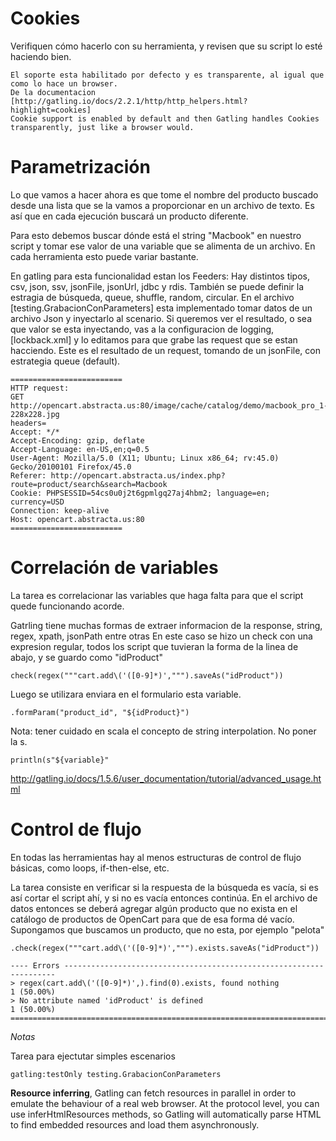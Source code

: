 # Cookies

Verifiquen cómo hacerlo con su herramienta, y revisen que su script lo esté haciendo bien.

    El soporte esta habilitado por defecto y es transparente, al igual que como lo hace un browser.
    De la documentacion [http://gatling.io/docs/2.2.1/http/http_helpers.html?highlight=cookies]
    Cookie support is enabled by default and then Gatling handles Cookies transparently, just like a browser would.    

# Parametrización

Lo que vamos a hacer ahora es que tome el nombre del producto buscado desde una lista que se la vamos a proporcionar en un archivo de texto. Es así que en cada ejecución buscará un producto diferente. 

Para esto debemos buscar dónde está el string "Macbook" en nuestro script y tomar ese valor de una variable que se alimenta de un archivo. En cada herramienta esto puede variar bastante.


En gatling para esta funcionalidad estan los Feeders:
Hay distintos tipos, csv, json, ssv, jsonFile, jsonUrl, jdbc y rdis.
También se puede definir la estragia de búsqueda, queue, shuffle, random, circular.
En el archivo [testing.GrabacionConParameters] esta implementado tomar datos de un archivo Json y inyectarlo al scenario.
Si queremos ver el resultado, o sea que valor se esta inyectando, vas a la configuracion de logging, [lockback.xml] y lo editamos para que grabe las request que se estan hacciendo.
Este es el resultado de un request, tomando de un jsonFile, con estrategia queue (default).

    =========================
    HTTP request:
    GET http://opencart.abstracta.us:80/image/cache/catalog/demo/macbook_pro_1-228x228.jpg
    headers=
    Accept: */*
    Accept-Encoding: gzip, deflate
    Accept-Language: en-US,en;q=0.5
    User-Agent: Mozilla/5.0 (X11; Ubuntu; Linux x86_64; rv:45.0) Gecko/20100101 Firefox/45.0
    Referer: http://opencart.abstracta.us/index.php?route=product/search&search=Macbook
    Cookie: PHPSESSID=54cs0u0j2t6gpmlgq27aj4hbm2; language=en; currency=USD
    Connection: keep-alive
    Host: opencart.abstracta.us:80
    =========================


# Correlación de variables

La tarea es correlacionar las variables que haga falta para que el script quede funcionando acorde.

Gatrling tiene muchas formas de extraer informacion de la response, string, regex, xpath, jsonPath entre otras
En este caso se hizo un check con una expresion regular, todos los script que tuvieran la forma de la linea de abajo, y se guardo como "idProduct"

    check(regex("""cart.add\('([0-9]*)',""").saveAs("idProduct"))

Luego se utilizara enviara en el formulario esta variable. 

    .formParam("product_id", "${idProduct}")

Nota: tener cuidado en scala el concepto de string interpolation. No poner la s. 

    println(s"${variable}"

http://gatling.io/docs/1.5.6/user_documentation/tutorial/advanced_usage.html

# Control de flujo

En todas las herramientas hay al menos estructuras de control de flujo básicas, como loops, if-then-else, etc. 

La tarea consiste en verificar si la respuesta de la búsqueda es vacía, si es así cortar el script ahí, y si no es vacía entonces continúa. En el archivo de datos entonces se deberá agregar algún producto que no exista en el catálogo de productos de OpenCart para que de esa forma dé vacío.
Supongamos que buscamos un producto, que no esta, por ejemplo "pelota"


    .check(regex("""cart.add\('([0-9]*)',""").exists.saveAs("idProduct"))

    ---- Errors --------------------------------------------------------------------
    > regex(cart.add\('([0-9]*)',).find(0).exists, found nothing          1 (50.00%)
    > No attribute named 'idProduct' is defined                           1 (50.00%)
    ================================================================================        
    

_Notas_ 

Tarea para ejectutar simples escenarios

    gatling:testOnly testing.GrabacionConParameters

**Resource inferring**, Gatling can fetch resources in parallel in order to emulate the behaviour of a real web browser.
At the protocol level, you can use inferHtmlResources methods, so Gatling will automatically parse HTML to find embedded resources and load them asynchronously.